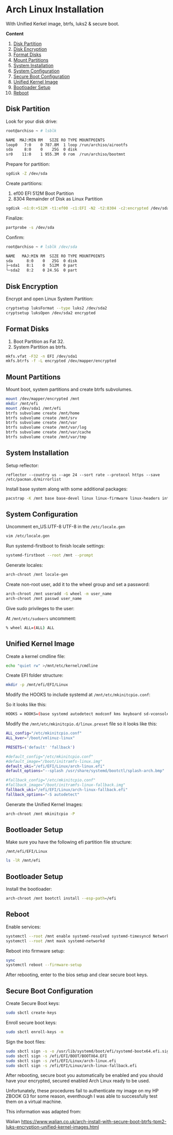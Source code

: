 # Arch Linux Installation

With Unified Kerkel image,  btrfs, luks2 & secure boot.

**Content**

1. [Disk Partition](#Disk-Partition)
2. [Disk Encryption](#Disk-Encryption)
3. [Format Disks](#Format-Disks)
4. [Mount Partitions](#Mount-Partitions)
5. [System Installation](#System-Installation)
6. [System Configuration](#System-Configuration)
10. [Secure Boot Configuration](#Secure-Boot-Configuration)
7. [Unified Kernel Image](#Unified-Kernel-Image)
8. [Bootloader Setup](#Bootloader-Setup)
9. [Reboot](#Reboot)

## Disk Partition

Look for your disk drive:

```bash
root@archiso ~ # lsblk

NAME  MAJ:MIN RM   SIZE RO TYPE MOUNTPOINTS
loop0   7:0    0 787.8M  1 loop /run/archiso/airootfs
sda     8:0    0    25G  0 disk 
sr0    11:0    1 955.3M  0 rom  /run/archiso/bootmnt
```

Prepare for partition:

```bash
sgdisk -Z /dev/sda
```

Create partitions:

1. ef00 EFI 512M Boot Partition
2. 8304 Remainder of Disk as Linux Partition

```bash
sgdisk -n1:0:+512M -t1:ef00 -c1:EFI -N2 -t2:8304 -c2:encrypted /dev/sda

```

Finalize:

```bash
partprobe -s /dev/sda
```

Confirm:

```bash
root@archiso ~ # lsblk /dev/sda

NAME   MAJ:MIN RM  SIZE RO TYPE MOUNTPOINTS
sda      8:0    0   25G  0 disk 
├─sda1   8:1    0  512M  0 part 
└─sda2   8:2    0 24.5G  0 part
```

## Disk Encryption

Encrypt and open Linux System Partition:

```bash
cryptsetup luksFormat --type luks2 /dev/sda2
cryptsetup luksOpen /dev/sda2 encrypted
```

## Format Disks

1. Boot Partition as Fat 32.
2. System Partition as btrfs.

```bash
mkfs.vfat -F32 -n EFI /dev/sda1
mkfs.btrfs -f -L encrypted /dev/mapper/encrypted
```

## Mount Partitions

Mount boot, system partitions and create btrfs subvolumes.

```bash
mount /dev/mapper/encrypted /mnt
mkdir /mnt/efi
mount /dev/sda1 /mnt/efi
btrfs subvolume create /mnt/home
btrfs subvolume create /mnt/srv
btrfs subvolume create /mnt/var
btrfs subvolume create /mnt/var/log
btrfs subvolume create /mnt/var/cache
btrfs subvolume create /mnt/var/tmp
````

## System Installation

Setup reflector:

```base
reflector --country us --age 24 --sort rate --protocol https --save /etc/pacman.d/mirrorlist
```

Install base system along with some additional packages:

```bash
pacstrap -K /mnt base base-devel linux linux-firmware linux-headers intel-ucode vim cryptsetup btrfs-progs dosfstools util-linux sbctl networkmanager sudo 
```
## System Configuration

Uncomment en_US.UTF-8 UTF-8 in the `/etc/locale.gen`

```bash
vim /etc/locale.gen
```

Run systemd-firstboot to finish locale settings:

```bash
systemd-firstboot --root /mnt --prompt
```

Generate locales:

```bash
arch-chroot /mnt locale-gen
```

Create non-root user, add it to the wheel group and set a password:

```bash
arch-chroot /mnt useradd -G wheel -m user_name 
arch-chroot /mnt passwd user_name
```

Give sudo privileges to the user:

At `/mnt/etc/sudoers` uncomment:

```bash
% wheel ALL=(ALL) ALL
```

## Unified Kernel Image

Create a kernel cmdline file:

```bash
echo "quiet rw" >/mnt/etc/kernel/cmdline
```

Create EFI folder structure:

```bash
mkdir -p /mnt/efi/EFI/Linux
```

Modify the HOOKS to include systemd at `/mnt/etc/mkinitcpio.conf`:

So it looks like this:

```bash
HOOKS = HOOKS=(base systemd autodetect modconf kms keyboard sd-vconsole sd-encrypt block filesystems fsck)
```

Modify the `/mnt/etc/mkinitcpio.d/linux.preset` file so it looks like this:

```bash
ALL_config="/etc/mkinitcpio.conf"
ALL_kver="/boot/vmlinuz-linux"

PRESETS=('default' 'fallback')

#default_config="/etc/mkinitcpio.conf"
#default_image="/boot/initramfs-linux.img"
default_uki="/efi/EFI/Linux/arch-linux.efi"
default_options="--splash /usr/share/systemd/bootctl/splash-arch.bmp"

#fallback_config="/etc/mkinitcpio.conf"
#fallback_image="/boot/initramfs-linux-fallback.img"
fallback_uki="/efi/EFI/Linux/arch-linux-fallback.efi"
fallback_options="-S autodetect"
```

Generate the Unified Kernel Images:

```bash
arch-chroot /mnt mkinitcpio -P
```

## Bootloader Setup

Make sure you have the following efi partition file structure: 

`/mnt/efi/EFI/Linux`

```bash
ls -lR /mnt/efi
```

## Bootloader Setup

Install the bootloader:

```bash
arch-chroot /mnt bootctl install --esp-path=/efi
```

## Reboot

Enable services:

```bash
systemctl --root /mnt enable systemd-resolved systemd-timesyncd NetworkManager
systemctl --root /mnt mask systemd-networkd
```

Reboot into firmware setup:

```bash
sync
systemctl reboot --firmware-setup
```

After rebooting, enter to the bios setup and clear secure boot keys.

## Secure Boot Configuration

Create Secure Boot keys:

```bash
sudo sbctl create-keys
```

Enroll secure boot keys:

```bash
sudo sbctl enroll-keys -m
```

Sign the boot files:

```bash
sudo sbctl sign -s -o /usr/lib/systemd/boot/efi/systemd-bootx64.efi.signed /usr/lib/systemd/boot/efi/systemd-bootx64.efi
sudo sbctl sign -s /efi/EFI/BOOT/BOOTX64.EFI
sudo sbctl sign -s /efi/EFI/Linux/arch-linux.efi
sudo sbctl sign -s /efi/EFI/Linux/arch-linux-fallback.efi
```

After rebooting, secure boot you automatically be enabled and you should have your encrypted, secured enabled Arch Linux ready to be used.

Unfortunately, these procedures fail to authenticate my image on my HP ZBOOK G3 for some reason, eventhough I was able to successfully test them on a virtual machine.

This information was adapted from:

Walian
https://www.walian.co.uk/arch-install-with-secure-boot-btrfs-tpm2-luks-encryption-unified-kernel-images.html

